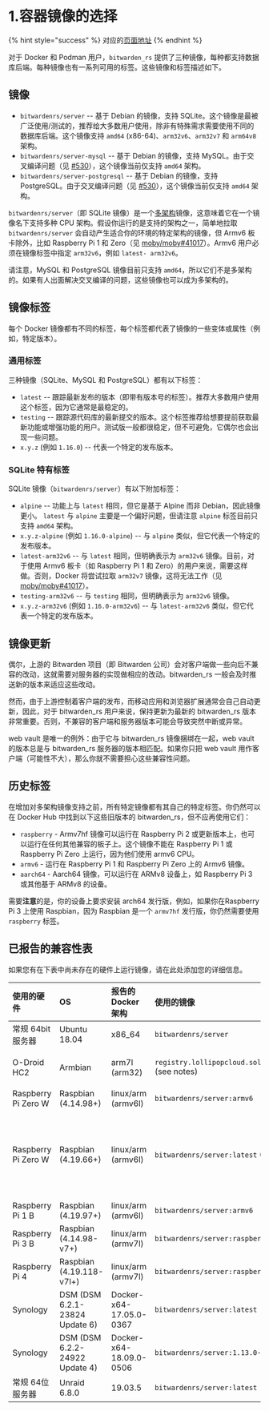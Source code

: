 # 1.容器镜像的选择

{% hint style="success" %}
对应的[页面地址](https://github.com/dani-garcia/bitwarden_rs/wiki/Which-container-image-to-use)
{% endhint %}

对于 Docker 和 Podman 用户，`bitwarden_rs` 提供了三种镜像，每种都支持数据库后端。每种镜像也有一系列可用的标签。这些镜像和标签描述如下。

## 镜像 <a id="images"></a>

* `bitwardenrs/server` -- 基于 Debian 的镜像，支持 SQLite。这个镜像是最被广泛使用/测试的，推荐给大多数用户使用，除非有特殊需求需要使用不同的数据库后端。这个镜像支持 `amd64` \(x86-64\)、`arm32v6`、`arm32v7` 和 `arm64v8` 架构。
* `bitwardenrs/server-mysql` -- 基于 Debian 的镜像，支持 MySQL。由于交叉编译问题（见 [\#530](https://github.com/dani-garcia/bitwarden_rs/issues/530)），这个镜像当前仅支持 `amd64`  架构。
* `bitwardenrs/server-postgresql` -- 基于 Debian 的镜像，支持 PostgreSQL。由于交叉编译问题（见 [\#530](https://github.com/dani-garcia/bitwarden_rs/issues/530)），这个镜像当前仅支持 `amd64`  架构。

`bitwardenrs/server`（即 SQLite 镜像）是一个[多架构](https://www.docker.com/blog/multi-arch-all-the-things/)镜像，这意味着它在一个镜像名下支持多种 CPU 架构。假设你运行的是支持的架构之一，简单地拉取 `bitwardenrs/server` 会自动产生适合你的环境的特定架构的镜像，但 Armv6 板卡除外，比如 Raspberry Pi 1 和 Zero（见 [moby/moby\#41017](https://github.com/moby/moby/issues/41017)）。Armv6 用户必须在镜像标签中指定 `arm32v6`，例如 `latest- arm32v6`。

请注意，MySQL 和 PostgreSQL 镜像目前只支持 `amd64`，所以它们不是多架构的。如果有人出面解决交叉编译的问题，这些镜像也可以成为多架构的。

## 镜像标签 <a id="image-tags"></a>

每个 Docker 镜像都有不同的标签，每个标签都代表了镜像的一些变体或属性（例如，特定版本）。

### 通用标签 <a id="common-tags"></a>

三种镜像（SQLite、MySQL 和 PostgreSQL）都有以下标签：

* `latest` --  跟踪最新发布的版本（即带有版本号的标签）。推荐大多数用户使用这个标签，因为它通常是最稳定的。
* `testing` -- 跟踪源代码库的最新提交的版本。这个标签推荐给想要提前获取最新功能或增强功能的用户。测试版一般都很稳定，但不可避免，它偶尔也会出现一些问题。
* `x.y.z` \(例如 `1.16.0`\) -- 代表一个特定的发布版本。

### SQLite 特有标签 <a id="sqlite-specific-tags"></a>

SQLite 镜像（`bitwardenrs/server`）有以下附加标签：

* `alpine` -- 功能上与 `latest` 相同，但它是基于 Alpine 而非 Debian，因此镜像更小。 `latest` 与 `alpine` 主要是一个偏好问题，但请注意 `alpine` 标签目前只支持 `amd64` 架构。
* `x.y.z-alpine` \(例如 `1.16.0-alpine`\) -- 与 `alpine` 类似，但它代表一个特定的发布版本。
* `latest-arm32v6` -- 与 `latest` 相同，但明确表示为 `arm32v6` 镜像。目前，对于使用 Armv6 板卡（如 Raspberry Pi 1 和 Zero）的用户来说，需要这样做。否则，Docker 将尝试拉取 `arm32v7` 镜像，这将无法工作（见 [moby/moby\#41017](https://github.com/moby/moby/issues/41017)）。
* `testing-arm32v6` -- 与 `testing` 相同，但明确表示为 `arm32v6` 镜像。
* `x.y.z-arm32v6` \(例如 `1.16.0-arm32v6`\) -- 与 `latest-arm32v6` 类似，但它代表一个特定的发布版本。

## 镜像更新 <a id="image-updates"></a>

偶尔，上游的 Bitwarden 项目（即 Bitwarden 公司）会对客户端做一些向后不兼容的改动，这就需要对服务器的实现做相应的改动。bitwarden\_rs 一般会及时推送新的版本来适应这些改动。

然而，由于上游控制着客户端的发布，而移动应用和浏览器扩展通常会自己自动更新，因此，对于 bitwarden\_rs 用户来说，保持更新为最新的 bitwarden\_rs 版本非常重要。否则，不兼容的客户端和服务器版本可能会导致突然中断或异常。

web vault 是唯一的例外：由于它与 bitwarden\_rs 镜像捆绑在一起，web vault 的版本总是与 bitwarden\_rs 服务器的版本相匹配。如果你只把 web vault 用作客户端（可能性不大），那么你就不需要担心这些兼容性问题。

## 历史标签 <a id="historical-tags"></a>

在增加对多架构镜像支持之前，所有特定镜像都有其自己的特定标签。你仍然可以在 Docker Hub 中找到以下这些旧版本的 bitwarden\_rs，但不应再使用它们：

* `raspberry` - Armv7hf 镜像可以运行在 Raspberry Pi 2 或更新版本上，也可以运行在任何其他兼容的板子上。这个镜像不能在 Raspberry Pi 1 或 Raspberry Pi Zero 上运行，因为他们使用 armv6 CPU。
* `armv6` - 运行在 Raspberry Pi 1 和 Raspberry Pi Zero 上的 Armv6 镜像。
* `aarch64` - Aarch64 镜像，可以运行在 ARMv8 设备上，如 Raspberry Pi 3 或其他基于 ARMv8 的设备。

需要**注意**的是，你的设备上要求安装 arch64 发行版，例如，如果你在Raspberry Pi 3 上使用 Raspbian，因为 Raspbian 是一个 `armv7hf` 发行版，你仍然需要使用 `raspberry` 标签。

## 已报告的兼容性表 <a id="reported-compatibility-table"></a>

如果您有在下表中尚未存在的硬件上运行镜像，请在此处添加您的详细信息。

| 使用的硬件 | OS | 报告的 Docker  架构 | 使用的镜像 | 状态 | 备注 |
| :--- | :--- | :--- | :--- | :--- | :--- |
| 常规 64bit 服务器 | Ubuntu 18.04 | x86\_64 | `bitwardenrs/server` | OK |  |
| O-Droid HC2 | Armbian | arm7l \(arm32\) | `registry.lollipopcloud.solutions/arm32v7/bitwarden` \(see notes\) | OK | 从上游资源建立的非官方镜像；`bitwardenrs/server:raspberry` 是官方的等效镜像 |
| Raspberry Pi Zero W | Raspbian \(4.14.98+\) | linux/arm \(armv6l\) | `bitwardenrs/server:armv6` | OK |  |
| Raspberry Pi Zero W | Raspbian \(4.19.66+\) | linux/arm \(armv6l\) | `bitwardenrs/server:latest` \(Multiarch\) | OK | 只有在使用 docker 实验性功能 "docker pull --platform=linux/arm/v6"时，才能使用。否则会选择错误的镜像\([https://github.com/dani-garcia/bitwarden\_rs/issues/1064](https://github.com/dani-garcia/bitwarden_rs/issues/1064)\) |
| Raspberry Pi 1 B | Raspbian \(4.19.97+\) | linux/arm \(armv6l\) | `bitwardenrs/server:armv6` | OK |  |
| Raspberry Pi 3 B | Raspbian \(4.14.98-v7+\) | linux/arm \(armv7l\) | `bitwardenrs/server:raspberry` | OK |  |
| Raspberry Pi 4 | Raspbian \(4.19.118-v7l+\) | linux/arm \(armv7l\) | `bitwardenrs/server:raspberry` | OK | 4go 版本, rev 1.1 |
| Synology | DSM \(DSM 6.2.1-23824 Update 6\) | Docker-x64-17.05.0-0367 | `bitwardenrs/server:latest` | OK |  |
| Synology | DSM \(DSM 6.2.2-24922 Update 4\) | Docker-x64-18.09.0-0506 | `bitwardenrs/server:1.13.0-alpine` | OK |  |
| 常规 64位 服务器 | Unraid 6.8.0 | 19.03.5 | `bitwardenrs/server:latest` | OK |  |

